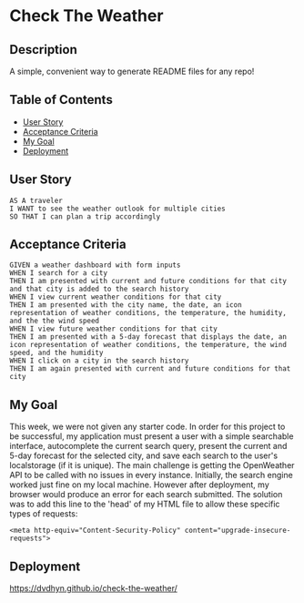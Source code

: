 # Check The Weather

  ## Description
  A simple, convenient way to generate README files for any repo!
  
  ## Table of Contents
  - [User Story](#user-story)
  - [Acceptance Criteria](#acceptance-criteria)
  - [My Goal](#my-goal)
  - [Deployment](#deployment)
  
  ## User Story
  ```
  AS A traveler
  I WANT to see the weather outlook for multiple cities
  SO THAT I can plan a trip accordingly
  ```
  
  ## Acceptance Criteria
  ```
  GIVEN a weather dashboard with form inputs
  WHEN I search for a city
  THEN I am presented with current and future conditions for that city and that city is added to the search history
  WHEN I view current weather conditions for that city
  THEN I am presented with the city name, the date, an icon representation of weather conditions, the temperature, the humidity, and the the wind speed
  WHEN I view future weather conditions for that city
  THEN I am presented with a 5-day forecast that displays the date, an icon representation of weather conditions, the temperature, the wind speed, and the humidity
  WHEN I click on a city in the search history
  THEN I am again presented with current and future conditions for that city
  ```
  ## My Goal

  This week, we were not given any starter code. In order for this project to be successful, my application must present a user with a simple searchable interface, autocomplete the current search query, present the current and 5-day forecast for the selected city, and save each search to the user's localstorage (if it is unique). The main challenge is getting the OpenWeather API to be called with no issues in every instance. 
  Initially, the search engine worked just fine on my local machine. However after deployment, my browser would produce an error for each search submitted.
  The solution was to add this line to the 'head' of my HTML file to allow these specific types of requests:
  ```
  <meta http-equiv="Content-Security-Policy" content="upgrade-insecure-requests">
  ```

  ## Deployment
  https://dvdhyn.github.io/check-the-weather/
